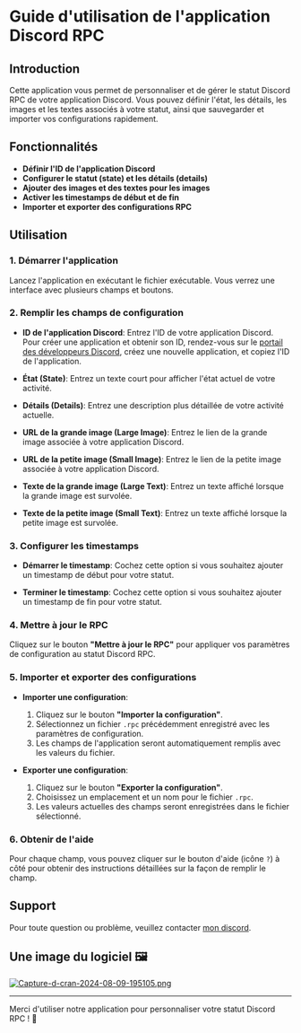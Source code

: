 # Guide d'utilisation de l'application Discord RPC

## Introduction

Cette application vous permet de personnaliser et de gérer le statut Discord RPC de votre application Discord. Vous pouvez définir l'état, les détails, les images et les textes associés à votre statut, ainsi que sauvegarder et importer vos configurations rapidement.

## Fonctionnalités

- **Définir l'ID de l'application Discord**
- **Configurer le statut (state) et les détails (details)**
- **Ajouter des images et des textes pour les images**
- **Activer les timestamps de début et de fin**
- **Importer et exporter des configurations RPC**

## Utilisation

### 1. Démarrer l'application

Lancez l'application en exécutant le fichier exécutable. Vous verrez une interface avec plusieurs champs et boutons.

### 2. Remplir les champs de configuration

- **ID de l'application Discord**: Entrez l'ID de votre application Discord. Pour créer une application et obtenir son ID, rendez-vous sur le [portail des développeurs Discord](https://discord.com/developers/applications), créez une nouvelle application, et copiez l'ID de l'application.
  
- **État (State)**: Entrez un texte court pour afficher l'état actuel de votre activité.
  
- **Détails (Details)**: Entrez une description plus détaillée de votre activité actuelle.
  
- **URL de la grande image (Large Image)**: Entrez le lien de la grande image associée à votre application Discord.
  
- **URL de la petite image (Small Image)**: Entrez le lien de la petite image associée à votre application Discord.
  
- **Texte de la grande image (Large Text)**: Entrez un texte affiché lorsque la grande image est survolée.
  
- **Texte de la petite image (Small Text)**: Entrez un texte affiché lorsque la petite image est survolée.

### 3. Configurer les timestamps

- **Démarrer le timestamp**: Cochez cette option si vous souhaitez ajouter un timestamp de début pour votre statut.
  
- **Terminer le timestamp**: Cochez cette option si vous souhaitez ajouter un timestamp de fin pour votre statut.

### 4. Mettre à jour le RPC

Cliquez sur le bouton **"Mettre à jour le RPC"** pour appliquer vos paramètres de configuration au statut Discord RPC.

### 5. Importer et exporter des configurations

- **Importer une configuration**:
  1. Cliquez sur le bouton **"Importer la configuration"**.
  2. Sélectionnez un fichier `.rpc` précédemment enregistré avec les paramètres de configuration.
  3. Les champs de l'application seront automatiquement remplis avec les valeurs du fichier.

- **Exporter une configuration**:
  1. Cliquez sur le bouton **"Exporter la configuration"**.
  2. Choisissez un emplacement et un nom pour le fichier `.rpc`.
  3. Les valeurs actuelles des champs seront enregistrées dans le fichier sélectionné.

### 6. Obtenir de l'aide

Pour chaque champ, vous pouvez cliquer sur le bouton d'aide (icône `?`) à côté pour obtenir des instructions détaillées sur la façon de remplir le champ.

## Support

Pour toute question ou problème, veuillez contacter [mon discord](https://discord.com/users/961713842218496000).


## Une image du logiciel 🖼️
[![Capture-d-cran-2024-08-09-195105.png](https://i.postimg.cc/DfGjrkvC/Capture-d-cran-2024-08-09-195105.png)](https://postimg.cc/K4ZDbWgL)

---

Merci d'utiliser notre application pour personnaliser votre statut Discord RPC ! 🚀
